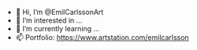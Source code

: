 - 👋 Hi, I’m @EmilCarlssonArt
- 👀 I’m interested in ...
- 🌱 I’m currently learning ...
- 📫 Portfolio: https://www.artstation.com/emilcarlsson

<!---
EmilCarlssonArt/EmilCarlssonArt is a ✨ special ✨ repository because its `README.md` (this file) appears on your GitHub profile.
You can click the Preview link to take a look at your changes.
--->
